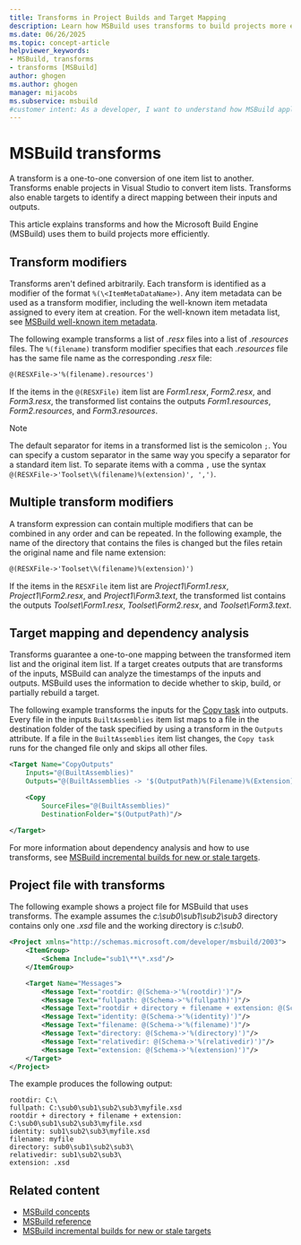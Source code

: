 ```yaml
---
title: Transforms in Project Builds and Target Mapping
description: Learn how MSBuild uses transforms to build projects more efficiently with one-to-one conversions of one item list to another.
ms.date: 06/26/2025
ms.topic: concept-article
helpviewer_keywords:
- MSBuild, transforms
- transforms [MSBuild]
author: ghogen
ms.author: ghogen
manager: mijacobs
ms.subservice: msbuild
#customer intent: As a developer, I want to understand how MSBuild applies transforms for project builds and target mapping, so I can use transforms in my projects.
---
```


# MSBuild transforms

A transform is a one-to-one conversion of one item list to another. Transforms enable projects in Visual Studio to convert item lists. Transforms also enable targets to identify a direct mapping between their inputs and outputs.

This article explains transforms and how the Microsoft Build Engine (MSBuild) uses them to build projects more efficiently.

## Transform modifiers

Transforms aren't defined arbitrarily. Each transform is identified as a modifier of the format `%(\<ItemMetaDataName>)`. Any item metadata can be used as a transform modifier, including the well-known item metadata assigned to every item at creation. For the well-known item metadata list, see [MSBuild well-known item metadata](msbuild-well-known-item-metadata.md).

The following example transforms a list of *.resx* files into a list of *.resources* files. The `%(filename)` transform modifier specifies that each *.resources* file has the same file name as the corresponding *.resx* file:

```xml
@(RESXFile->'%(filename).resources')
```

If the items in the `@(RESXFile)` item list are *Form1.resx*, *Form2.resx*, and *Form3.resx*, the transformed list contains the outputs *Form1.resources*, *Form2.resources*, and *Form3.resources*.

> [!NOTE]
> The default separator for items in a transformed list is the semicolon `;`. You can specify a custom separator in the same way you specify a separator for a standard item list. To separate items with a comma `,` use the syntax `@(RESXFile->'Toolset\%(filename)%(extension)', ',')`.

## Multiple transform modifiers

A transform expression can contain multiple modifiers that can be combined in any order and can be repeated. In the following example, the name of the directory that contains the files is changed but the files retain the original name and file name extension:

```xml
@(RESXFile->'Toolset\%(filename)%(extension)')
```

If the items in the `RESXFile` item list are *Project1\Form1.resx*, *Project1\Form2.resx*, and *Project1\Form3.text*, the transformed list contains the outputs *Toolset\Form1.resx*, *Toolset\Form2.resx*, and *Toolset\Form3.text*.

## Target mapping and dependency analysis

Transforms guarantee a one-to-one mapping between the transformed item list and the original item list. If a target creates outputs that are transforms of the inputs, MSBuild can analyze the timestamps of the inputs and outputs. MSBuild uses the information to decide whether to skip, build, or partially rebuild a target.

The following example transforms the inputs for the [Copy task](copy-task.md) into outputs. Every file in the inputs `BuiltAssemblies` item list maps to a file in the destination folder of the task specified by using a transform in the `Outputs` attribute. If a file in the `BuiltAssemblies` item list changes, the `Copy task` runs for the changed file only and skips all other files.

```xml
<Target Name="CopyOutputs"
    Inputs="@(BuiltAssemblies)"
    Outputs="@(BuiltAssemblies -> '$(OutputPath)%(Filename)%(Extension)')">

    <Copy
        SourceFiles="@(BuiltAssemblies)"
        DestinationFolder="$(OutputPath)"/>

</Target>
```

For more information about dependency analysis and how to use transforms, see [MSBuild incremental builds for new or stale targets](how-to-build-incrementally.md).

## Project file with transforms

The following example shows a project file for MSBuild that uses transforms. The example assumes the *c:\sub0\sub1\sub2\sub3* directory contains only one *.xsd* file and the working directory is *c:\sub0*.

```xml
<Project xmlns="http://schemas.microsoft.com/developer/msbuild/2003">
    <ItemGroup>
        <Schema Include="sub1\**\*.xsd"/>
    </ItemGroup>

    <Target Name="Messages">
        <Message Text="rootdir: @(Schema->'%(rootdir)')"/>
        <Message Text="fullpath: @(Schema->'%(fullpath)')"/>
        <Message Text="rootdir + directory + filename + extension: @(Schema->'%(rootdir)%(directory)%(filename)%(extension)')"/>
        <Message Text="identity: @(Schema->'%(identity)')"/>
        <Message Text="filename: @(Schema->'%(filename)')"/>
        <Message Text="directory: @(Schema->'%(directory)')"/>
        <Message Text="relativedir: @(Schema->'%(relativedir)')"/>
        <Message Text="extension: @(Schema->'%(extension)')"/>
    </Target>
</Project>
```

The example produces the following output:

```output
rootdir: C:\
fullpath: C:\sub0\sub1\sub2\sub3\myfile.xsd
rootdir + directory + filename + extension: C:\sub0\sub1\sub2\sub3\myfile.xsd
identity: sub1\sub2\sub3\myfile.xsd
filename: myfile
directory: sub0\sub1\sub2\sub3\
relativedir: sub1\sub2\sub3\
extension: .xsd
```

## Related content

- [MSBuild concepts](msbuild-concepts.md)
- [MSBuild reference](msbuild-reference.md)
- [MSBuild incremental builds for new or stale targets](how-to-build-incrementally.md)